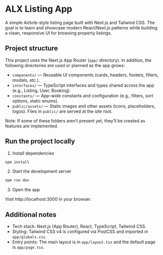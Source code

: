 # ALX Listing App

A simple Airbnb-style listing page built with Next.js and Tailwind CSS. The goal is to learn and showcase modern React/Next.js patterns while building a clean, responsive UI for browsing property listings.

## Project structure

This project uses the Next.js App Router (`app/` directory). In addition, the following directories are used or planned as the app grows:

- `components/` — Reusable UI components (cards, headers, footers, filters, modals, etc.).
- `interfaces/` — TypeScript interfaces and types shared across the app (e.g., Listing, User, Booking).
- `constants/` — App-wide constants and configuration (e.g., filters, sort options, static enums).
- `public/assets/` — Static images and other assets (icons, placeholders, logos). Files in `public/` are served at the site root.

Note: If some of these folders aren’t present yet, they’ll be created as features are implemented.

## Run the project locally

1) Install dependencies

```bash
npm install
```

2) Start the development server

```bash
npm run dev
```

3) Open the app

Visit http://localhost:3000 in your browser.

## Additional notes

- Tech stack: Next.js (App Router), React, TypeScript, Tailwind CSS.
- Styling: Tailwind CSS v4 is configured via PostCSS and imported in `app/globals.css`.
- Entry points: The main layout is in `app/layout.tsx` and the default page is `app/page.tsx`.
